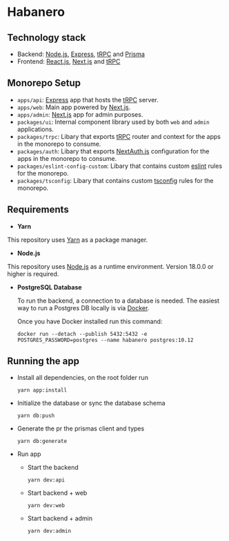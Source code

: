 # Habanero

## Technology stack

- Backend: [Node.js](https://nodejs.org/en/), [Express](https://expressjs.com/), [tRPC](https://trpc.io/) and [Prisma](https://www.prisma.io/)
- Frontend: [React.js](https://reactjs.org/), [Next.js](https://nextjs.org/) and [tRPC](https://trpc.io/)

## Monorepo Setup

- `apps/api`: [Express](https://expressjs.com/) app that hosts the [tRPC](https://trpc.io/) server.
- `apps/web`: Main app powered by [Next.js](https://nextjs.org).
- `apps/admin`: [Next.js](https://nextjs.org) app for admin purposes.
- `packages/ui`: Internal component library used by both `web` and `admin` applications.
- `packages/trpc`: Libary that exports [tRPC](https://trpc.io/) router and context for the apps in the monorepo to consume.
- `packages/auth`: Libary that exports [NextAuth.js](https://next-auth.js.org/) configuration for the apps in the monorepo to consume.
- `packages/eslint-config-custom`: Libary that contains custom [eslint](https://eslint.org/) rules for the monorepo.
- `packages/tsconfig`: Libary that contains custom [tsconfig](https://www.typescriptlang.org/tsconfig) rules for the monorepo.

## Requirements

- **Yarn**

This repository uses [Yarn](https://classic.yarnpkg.com/lang/en/) as a package manager.

- **Node.js**

This repository uses [Node.js](https://nodejs.org/en/) as a runtime environment. Version 18.0.0 or higher is required.

- **PostgreSQL Database**

  To run the backend, a connection to a database is needed. The easiest way to run a Postgres DB locally is via [Docker](https://www.docker.com/).

  Once you have Docker installed run this command:

  ```
  docker run --detach --publish 5432:5432 -e POSTGRES_PASSWORD=postgres --name habanero postgres:10.12
  ```

## Running the app

- Install all dependencies, on the root folder run

  ```
  yarn app:install
  ```

- Initialize the database or sync the database schema

  ```
  yarn db:push
  ```

- Generate the pr the prismas client and types

  ```
  yarn db:generate
  ```

- Run app

  - Start the backend

    ```
    yarn dev:api
    ```

  - Start backend + web

    ```
    yarn dev:web
    ```

  - Start backend + admin

    ```
    yarn dev:admin
    ```
